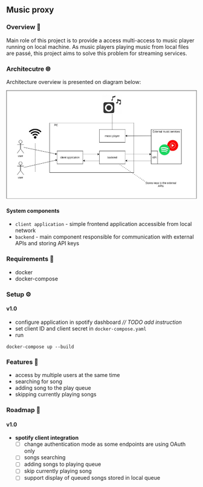 ## __Music proxy__

### __Overview 🔎__

Main role of this project is to provide a access multi-access to music player running on local machine. As music players playing music from local files are passé, this project aims to solve this problem for streaming services.

### __Architecutre 🌐__

Architecture overview is presented on diagram below:

![alt text](docs/assets/arch_overview.jpg "System architecture overview")

#### __System components__
- `client application` - simple frontend application accessible from local network
- `backend` - main component responsible for communication with external APIs and storing API keys


### __Requirements 🔧__
- docker
- docker-compose

### __Setup ⚙️__
#### __v1.0__
- configure application in spotify dashboard _// TODO add instruction_
- set client ID and client secret in `docker-compose.yaml`
- run
```
docker-compose up --build
```

### __Features 🚀__
- access by multiple users at the same time
- searching for song
- adding song to the play queue
- skipping currently playing songs

### __Roadmap 🚗__
#### __v1.0__
- __spotify client integration__
  - [ ] change authentication mode as some endpoints are using OAuth only
  - [ ] songs searching
  - [ ] adding songs to playing queue
  - [ ] skip currently playing song
  - [ ] support display of queued songs stored in local queue
